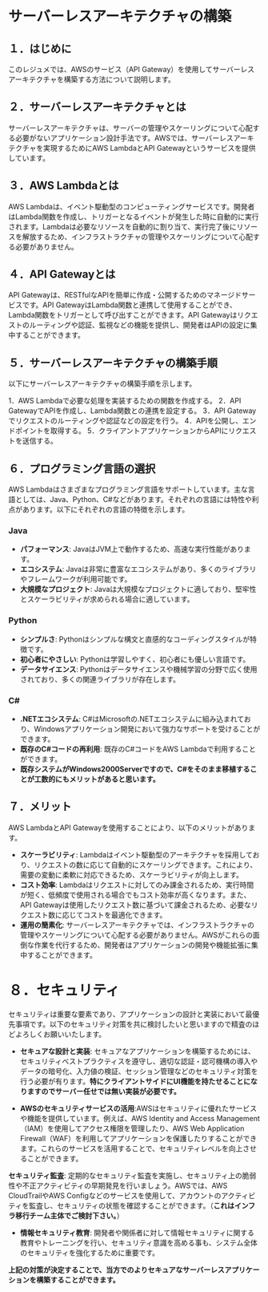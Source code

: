 # サーバーレスアーキテクチャの構築

## １．はじめに
このレジュメでは、AWSのサービス（API Gateway）を使用してサーバーレスアーキテクチャを構築する方法について説明します。

## ２．サーバーレスアーキテクチャとは
サーバーレスアーキテクチャは、サーバーの管理やスケーリングについて心配する必要がないアプリケーション設計手法です。AWSでは、サーバーレスアーキテクチャを実現するためにAWS LambdaとAPI Gatewayというサービスを提供しています。

## ３．AWS Lambdaとは
AWS Lambdaは、イベント駆動型のコンピューティングサービスです。開発者はLambda関数を作成し、トリガーとなるイベントが発生した時に自動的に実行されます。Lambdaは必要なリソースを自動的に割り当て、実行完了後にリソースを解放するため、インフラストラクチャの管理やスケーリングについて心配する必要がありません。

## ４．API Gatewayとは
API Gatewayは、RESTfulなAPIを簡単に作成・公開するためのマネージドサービスです。API GatewayはLambda関数と連携して使用することができ、Lambda関数をトリガーとして呼び出すことができます。API Gatewayはリクエストのルーティングや認証、監視などの機能を提供し、開発者はAPIの設定に集中することができます。

## ５．サーバーレスアーキテクチャの構築手順
以下にサーバーレスアーキテクチャの構築手順を示します。

1．AWS Lambdaで必要な処理を実装するための関数を作成する。
2．API GatewayでAPIを作成し、Lambda関数との連携を設定する。
3．API Gatewayでリクエストのルーティングや認証などの設定を行う。
4．APIを公開し、エンドポイントを取得する。
5．クライアントアプリケーションからAPIにリクエストを送信する。

## ６．プログラミング言語の選択
AWS Lambdaはさまざまなプログラミング言語をサポートしています。主な言語としては、Java、Python、C#などがあります。それぞれの言語には特性や利点があります。以下にそれぞれの言語の特徴を示します。

### Java
- **パフォーマンス**: JavaはJVM上で動作するため、高速な実行性能があります。
- **エコシステム**: Javaは非常に豊富なエコシステムがあり、多くのライブラリやフレームワークが利用可能です。
- **大規模なプロジェクト**: Javaは大規模なプロジェクトに適しており、堅牢性とスケーラビリティが求められる場合に適しています。

### Python
- **シンプルさ**: Pythonはシンプルな構文と直感的なコーディングスタイルが特徴です。
- **初心者にやさしい**: Pythonは学習しやすく、初心者にも優しい言語です。
- **データサイエンス**: Pythonはデータサイエンスや機械学習の分野で広く使用されており、多くの関連ライブラリが存在します。

### C#
- **.NETエコシステム**: C#はMicrosoftの.NETエコシステムに組み込まれており、Windowsアプリケーション開発において強力なサポートを受けることができます。
- **既存のC#コードの再利用**: 既存のC#コードをAWS Lambdaで利用することができます。
- **既存システムがWindows2000Serverですので、C#をそのまま移植することが工数的にもメリットがあると思います。**

## ７．メリット
AWS LambdaとAPI Gatewayを使用することにより、以下のメリットがあります。

- **スケーラビリティ**: Lambdaはイベント駆動型のアーキテクチャを採用しており、リクエストの数に応じて自動的にスケーリングできます。これにより、需要の変動に柔軟に対応できるため、スケーラビリティが向上します。
- **コスト効率**: Lambdaはリクエストに対してのみ課金されるため、実行時間が短く、低頻度で使用される場合でもコスト効率が高くなります。また、API Gatewayは使用したリクエスト数に基づいて課金されるため、必要なリクエスト数に応じてコストを最適化できます。
- **運用の簡素化**: サーバーレスアーキテクチャでは、インフラストラクチャの管理やスケーリングについて心配する必要がありません。AWSがこれらの面倒な作業を代行するため、開発者はアプリケーションの開発や機能拡張に集中することができます。

# ８．セキュリティ
セキュリティは重要な要素であり、アプリケーションの設計と実装において最優先事項です。以下のセキュリティ対策を共に検討したいと思いますので精査のほどよろしくお願いいたします。


- **セキュアな設計と実装**: セキュアなアプリケーションを構築するためには、セキュリティベストプラクティスを遵守し、適切な認証・認可機構の導入やデータの暗号化、入力値の検証、セッション管理などのセキュリティ対策を行う必要が有ります。**特にクライアントサイドにUI機能を持たせることになりますのでサーバー任せでは無い実装が必要です。**

- **AWSのセキュリティサービスの活用**:AWSはセキュリティに優れたサービスや機能を提供しています。例えば、AWS Identity and Access Management（IAM）を使用してアクセス権限を管理したり、AWS Web Application Firewall（WAF）を利用してアプリケーションを保護したりすることができます。これらのサービスを活用することで、セキュリティレベルを向上させることができます。

**セキュリティ監査**: 定期的なセキュリティ監査を実施し、セキュリティ上の脆弱性や不正アクティビティの早期発見を行いましょう。AWSでは、AWS CloudTrailやAWS Configなどのサービスを使用して、アカウントのアクティビティを監査し、セキュリティの状態を確認することができます。（**これはインフラ移行チーム主体でご検討下さい。**）

- **情報セキュリティ教育**: 開発者や関係者に対して情報セキュリティに関する教育やトレーニングを行い、セキュリティ意識を高める事も、システム全体のセキュリティを強化するために重要です。

**上記の対策が決定することで、当方でのよりセキュアなサーバーレスアプリケーションを構築することができます。**

